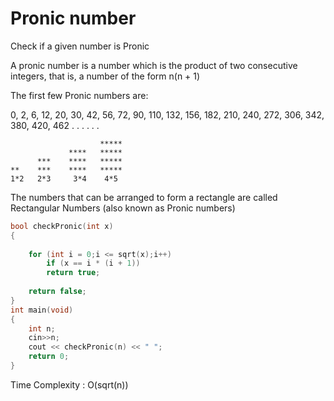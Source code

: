 # Pronic number

Check if a given number is Pronic

A pronic number is a number which is the product of two consecutive integers, that is, a number of the form n(n + 1)

The first few Pronic numbers are:

0, 2, 6, 12, 20, 30, 42, 56, 72, 90, 110, 132, 156, 182, 210, 240, 272, 306, 342, 380, 420, 462 . . . . . .
```
                    *****
             ****   *****
      ***    ****   *****
**    ***    ****   *****
1*2   2*3     3*4    4*5
```
The numbers that can be arranged to form a rectangle are called Rectangular Numbers (also known as Pronic numbers)
```cpp
bool checkPronic(int x) 
{ 
  
    for (int i = 0;i <= sqrt(x);i++) 
        if (x == i * (i + 1))  
        return true; 
  
    return false; 
} 
int main(void) 
{ 
    int n;
    cin>>n;
    cout << checkPronic(n) << " ";    
    return 0; 
} 
```
Time Complexity : O(sqrt(n))
